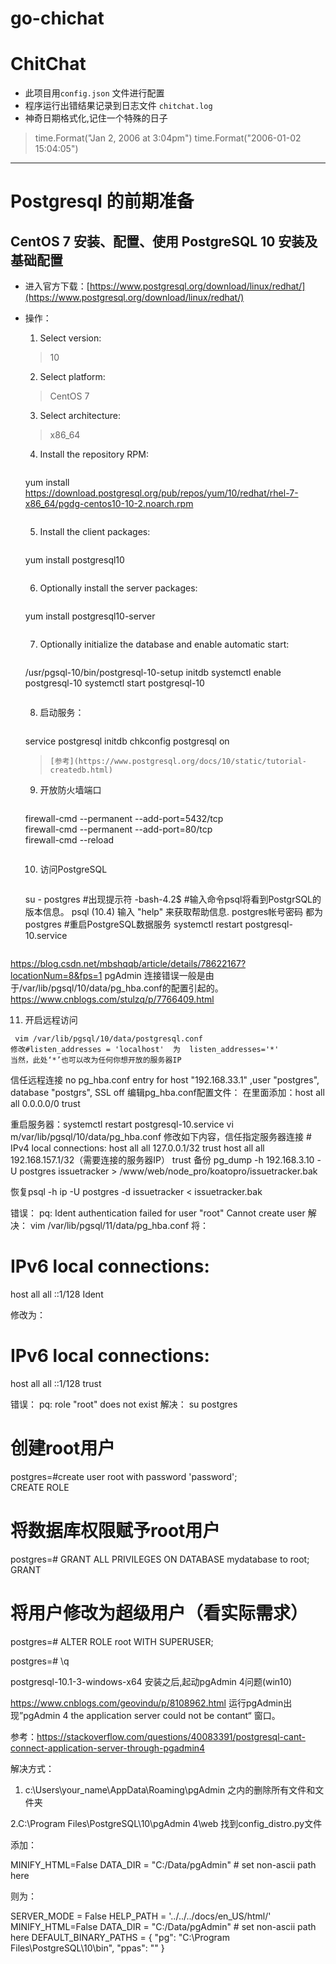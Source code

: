 
# go-chichat

# ChitChat

* 此项目用`config.json` 文件进行配置
* 程序运行出错结果记录到日志文件 `chitchat.log` 
* 神奇日期格式化,记住一个特殊的日子
> time.Format("Jan 2, 2006 at 3:04pm")
> time.Format("2006-01-02 15:04:05")

---

# Postgresql 的前期准备

## CentOS 7 安装、配置、使用 PostgreSQL 10 安装及基础配置
* 进入官方下载：[https://www.postgresql.org/download/linux/redhat/](https://www.postgresql.org/download/linux/redhat/) 
* 操作：
   1. Select version: 
    >10
   2. Select platform: 
   >CentOS 7
   3. Select architecture: 
   >x86_64
   4. Install the repository RPM:
   >```
   yum install https://download.postgresql.org/pub/repos/yum/10/redhat/rhel-7-x86_64/pgdg-centos10-10-2.noarch.rpm
   >```
   5. Install the client packages:
   >```
   yum install postgresql10
   >```
   6. Optionally install the server packages:
   >```
	yum install postgresql10-server
    >```
   7. Optionally initialize the database and enable automatic start:
   > ```
	/usr/pgsql-10/bin/postgresql-10-setup initdb
	systemctl enable postgresql-10
	systemctl start postgresql-10
   > ```
   8. 启动服务：
   > ```
    service postgresql initdb
    chkconfig postgresql on
    >```
    > [参考](https://www.postgresql.org/docs/10/static/tutorial-createdb.html)

   9. 开放防火墙端口
   > ```
    firewall-cmd --permanent --add-port=5432/tcp  
    firewall-cmd --permanent --add-port=80/tcp  
    firewall-cmd --reload 
   >``` 

   10. 访问PostgreSQL
   >```
    su - postgres 
    #出现提示符
    -bash-4.2$
    #输入命令psql将看到PostgrSQL的版本信息。
    psql (10.4)
    输入 "help" 来获取帮助信息. 
    postgres帐号密码 都为postgres
    #重启PostgreSQL数据服务
    systemctl restart postgresql-10.service
   > ```

https://blog.csdn.net/mbshqqb/article/details/78622167?locationNum=8&fps=1
pgAdmin 连接错误一般是由于/var/lib/pgsql/10/data/pg_hba.conf的配置引起的。
https://www.cnblogs.com/stulzq/p/7766409.html

   11. 开启远程访问

     vim /var/lib/pgsql/10/data/postgresql.conf
    修改#listen_addresses = 'localhost'  为  listen_addresses='*'
    当然，此处‘*’也可以改为任何你想开放的服务器IP
信任远程连接
no pg_hba.conf entry for host "192.168.33.1" ,user "postgres", database "postgrs", SSL off
编辑pg_hba.conf配置文件：
在里面添加：host    all             all             0.0.0.0/0               trust

重启服务器：systemctl restart postgresql-10.service
    vi m/var/lib/pgsql/10/data/pg_hba.conf
    修改如下内容，信任指定服务器连接
    # IPv4 local connections:
    host    all            all      127.0.0.1/32      trust
    host    all            all      192.168.157.1/32（需要连接的服务器IP）  trust
备份
pg_dump -h 192.168.3.10 -U postgres issuetracker >  /www/web/node_pro/koatopro/issuetracker.bak


恢复psql -h ip -U postgres -d issuetracker < issuetracker.bak

错误：
pq: Ident authentication failed for user "root" Cannot create user
解决：
vim /var/lib/pgsql/11/data/pg_hba.conf
将：
# IPv6 local connections:
host    all             all             ::1/128                 Ident
                                                                  
修改为：
# IPv6 local connections:
host    all             all             ::1/128                 trust

错误：
pq: role "root" does not exist
解决：
su postgres
# 创建root用户
postgres=#create user root with password 'password';    
CREATE ROLE

# 将数据库权限赋予root用户
postgres=# GRANT ALL PRIVILEGES ON DATABASE mydatabase to root;
GRANT

# 将用户修改为超级用户（看实际需求）
postgres=# ALTER ROLE root WITH SUPERUSER;

postgres=# \q

postgresql-10.1-3-windows-x64 安装之后,起动pgAdmin 4问题(win10)

https://www.cnblogs.com/geovindu/p/8108962.html
运行pgAdmin出现”pgAdmin 4  the application server could not be contant“ 窗口。

参考：https://stackoverflow.com/questions/40083391/postgresql-cant-connect-application-server-through-pgadmin4

解决方式：

1. c:\Users\your_name\AppData\Roaming\pgAdmin 之内的删除所有文件和文件夹

2.C:\Program Files\PostgreSQL\10\pgAdmin 4\web 找到config_distro.py文件

添加：

MINIFY_HTML=False
DATA_DIR = "C:/Data/pgAdmin" # set non-ascii path here

则为：

SERVER_MODE = False
HELP_PATH = '../../../docs/en_US/html/'
MINIFY_HTML=False
DATA_DIR = "C:/Data/pgAdmin" # set non-ascii path here
DEFAULT_BINARY_PATHS = {
"pg":   "C:\\Program Files\\PostgreSQL\\10\\bin",
"ppas": ""
}

